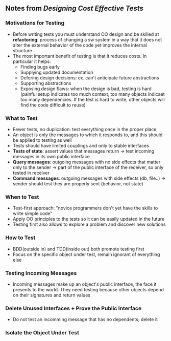 ## Notes from *Designing Cost Effective Tests*

### Motivations for Testing
- Before writing tests you must understand OO design and be skilled at **refactoring**: process of changing a sw system in a way that it does not alter the external behavior of the code yet improves the internal structure
- The most important benefit of testing is that it reduces costs. In particular it helps:
  * Finding bugs early
  * Supplying updated documentation
  * Defering design decisions: ex. can't anticipate future abstractions
  * Supporting abstractions
  * Exposing design flaws: when the design is bad, testing is hard (painful setup indicates too much context, too many objects indicaet too many dependencies. If the test is hard to write, other objects will find the code difficult to reuse)

### What to Test
- Fewer tests, no duplication: test everything once in the proper place
- An object is only the messages to which it responds to, and this should be applied to testing as well
- Tests should have limited couplings and only to stable interfaces
- **Tests of state**: assert values that messages return -> test incoming messages in its own public interface
- **Query messages**: outgoing messages with no side effects that matter only to the sender -> part of the public interface of the receiver, so only tested in receiver
- **Command messages**: outgoing messages with side effects (db, file..) -> sender should test they are properly sent (behavior, not state)

### When to Test
- Test-first approach: "novice programmers don't yet have the skills to write simple code"
- Apply OO principles to the tests so it can be easily updated in the future
- Testing first also allows to explore a problem and discover new solutions

### How to Test
- BDD(outside in) and TDD(inside out) both promote testing first
- Focus on the specific object under test, remain ignorant of everything else

### Testing Incoming Messages
- Incoming messages make up an object's public interface, the face it presents to the world. They need testing because other objects depend on their signatures and return values

### Delete Unused Interfaces + Prove the Public Interface
- Do not test an incomming message that has no dependents; delete it


### Isolate the Object Under Test
